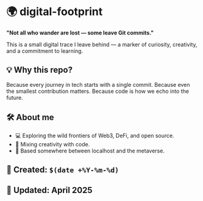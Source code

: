 # 🌍 digital-footprint

**"Not all who wander are lost — some leave Git commits."**

This is a small digital trace I leave behind — a marker of curiosity, creativity, and a commitment to learning.

## 💡 Why this repo?

Because every journey in tech starts with a single commit.
Because even the smallest contribution matters.
Because code is how we echo into the future.

## 🛠 About me

- 💻 Exploring the wild frontiers of Web3, DeFi, and open source.
- 🎨 Mixing creativity with code.
- 📍 Based somewhere between localhost and the metaverse.

## 📅 Created: `$(date +%Y-%m-%d)`  
## 🔁 Updated: April 2025  
